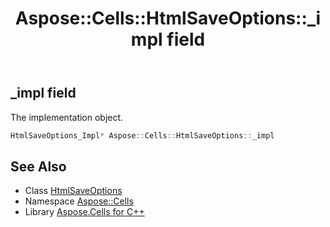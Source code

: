 ﻿---
title: Aspose::Cells::HtmlSaveOptions::_impl field
linktitle: _impl
second_title: Aspose.Cells for C++ API Reference
description: 'Aspose::Cells::HtmlSaveOptions::_impl field. The implementation object in C++.'
type: docs
weight: 11300
url: /cpp/aspose.cells/htmlsaveoptions/_impl/
---
## _impl field


The implementation object.

```cpp
HtmlSaveOptions_Impl* Aspose::Cells::HtmlSaveOptions::_impl
```

## See Also

* Class [HtmlSaveOptions](../)
* Namespace [Aspose::Cells](../../)
* Library [Aspose.Cells for C++](../../../)
